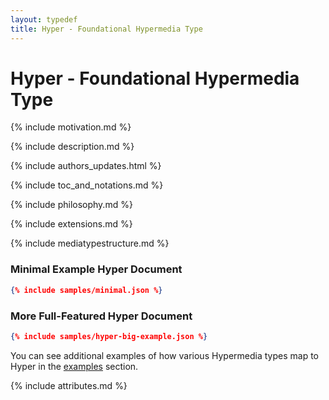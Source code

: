 ```yaml
---
layout: typedef
title: Hyper - Foundational Hypermedia Type
---
```


# Hyper - Foundational Hypermedia Type

{% include motivation.md %}

{% include description.md %}

{% include authors_updates.html %}

{% include toc_and_notations.md %}

{% include philosophy.md %}

{% include extensions.md %}

{% include mediatypestructure.md %}

### Minimal Example Hyper Document

```json
{% include samples/minimal.json %}
```

### More Full-Featured Hyper Document

```json
{% include samples/hyper-big-example.json %}
```

You can see additional examples of how various Hypermedia types map to Hyper
in the [examples](/examples) section.

{% include attributes.md %}
